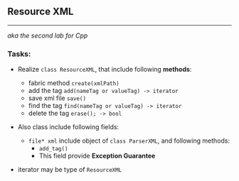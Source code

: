 ## Resource XML 
______
_aka the second lab for Cpp_


### Tasks:
* Realize `class ResourceXML`, that include following **methods**:
  * fabric method `create(xmlPath)` 
  * add the tag `add(nameTag or valueTag) -> iterator`
  * save xml file `save()`
  * find the tag `find(nameTag or valueTag) -> iterator` 
  * delete the tag `erase(); -> bool`
* Also class include following fields:
  * `file* xml` include object of `class ParserXML`, and following methods:
    * `add_tag()`
    * This field provide **Exception Guarantee**

* iterator may be type of `ResourceXML`
